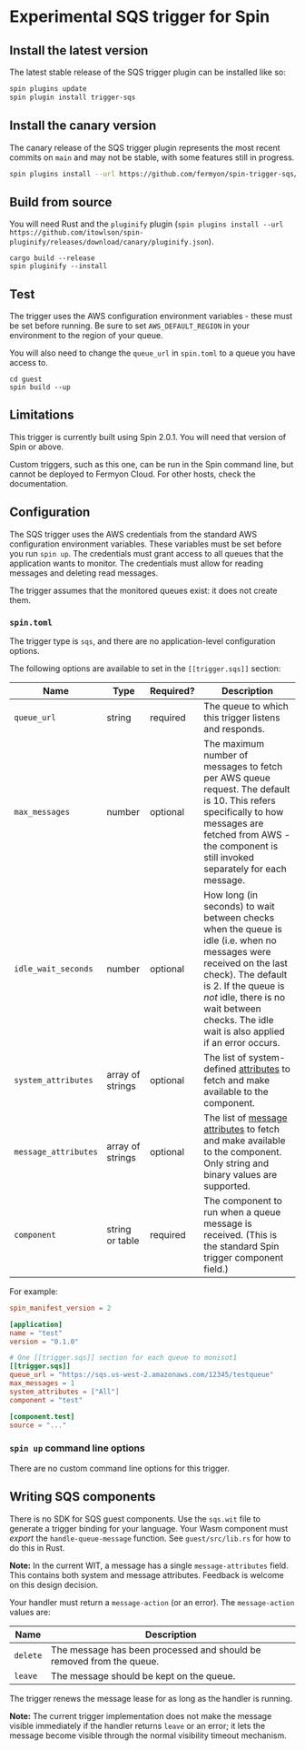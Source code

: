 # Experimental SQS trigger for Spin

## Install the latest version

The latest stable release of the SQS trigger plugin can be installed like so:

```sh
spin plugins update
spin plugin install trigger-sqs
```

## Install the canary version

The canary release of the SQS trigger plugin represents the most recent commits on `main` and may not be stable, with some features still in progress.

```sh
spin plugins install --url https://github.com/fermyon/spin-trigger-sqs/releases/download/canary/trigger-sqs.json
```

## Build from source

You will need Rust and the `pluginify` plugin (`spin plugins install --url https://github.com/itowlson/spin-pluginify/releases/download/canary/pluginify.json`).

```
cargo build --release
spin pluginify --install
```

## Test

The trigger uses the AWS configuration environment variables - these must be set before running.
Be sure to set `AWS_DEFAULT_REGION` in your environment to the region of your queue.

You will also need to change the `queue_url` in `spin.toml` to a queue you have access to.

```
cd guest
spin build --up
```

## Limitations

This trigger is currently built using Spin 2.0.1. You will need that version of Spin or above.

Custom triggers, such as this one, can be run in the Spin command line, but cannot be deployed to Fermyon Cloud.  For other hosts, check the documentation.

## Configuration

The SQS trigger uses the AWS credentials from the standard AWS configuration environment variables.  These variables must be set before you run `spin up`.  The credentials must grant access to all queues that the application wants to monitor.  The credentials must allow for reading messages and deleting read messages.

The trigger assumes that the monitored queues exist: it does not create them.

### `spin.toml`

The trigger type is `sqs`, and there are no application-level configuration options.

The following options are available to set in the `[[trigger.sqs]]` section:

| Name                  | Type             | Required? | Description |
|-----------------------|------------------|-----------|-------------|
| `queue_url`           | string           | required | The queue to which this trigger listens and responds. |
| `max_messages`        | number           | optional | The maximum number of messages to fetch per AWS queue request. The default is 10. This refers specifically to how messages are fetched from AWS - the component is still invoked separately for each message. |
| `idle_wait_seconds`   | number           | optional | How long (in seconds) to wait between checks when the queue is idle (i.e. when no messages were received on the last check). The default is 2. If the queue is _not_ idle, there is no wait between checks. The idle wait is also applied if an error occurs. |
| `system_attributes`   | array of strings | optional | The list of system-defined [attributes](https://docs.rs/aws-sdk-sqs/latest/aws_sdk_sqs/operation/receive_message/builders/struct.ReceiveMessageFluentBuilder.html#method.set_attribute_names) to fetch and make available to the component. |
| `message_attributes`  | array of strings | optional | The list of [message attributes](https://docs.aws.amazon.com/AWSSimpleQueueService/latest/SQSDeveloperGuide/sqs-message-metadata.html) to fetch and make available to the component. Only string and binary values are supported. |
| `component`           | string or table  | required | The component to run when a queue message is received. (This is the standard Spin trigger component field.) |

For example:

```toml
spin_manifest_version = 2

[application]
name = "test"
version = "0.1.0"

# One [[trigger.sqs]] section for each queue to monisot1
[[trigger.sqs]]
queue_url = "https://sqs.us-west-2.amazonaws.com/12345/testqueue"
max_messages = 1
system_attributes = ["All"]
component = "test"

[component.test]
source = "..."
```

### `spin up` command line options

There are no custom command line options for this trigger.

## Writing SQS components

There is no SDK for SQS guest components.  Use the `sqs.wit` file to generate a trigger binding for your language.  Your Wasm component must _export_ the `handle-queue-message` function.  See `guest/src/lib.rs`  for how to do this in Rust.

**Note:** In the current WIT, a message has a single `message-attributes` field. This contains both system and message attributes. Feedback is welcome on this design decision.

Your handler must return a `message-action` (or an error).  The `message-action` values are:

| Name       | Description |
|------------|-------------|
| `delete`   | The message has been processed and should be removed from the queue. |
| `leave`    | The message should be kept on the queue. |

The trigger renews the message lease for as long as the handler is running.

**Note:** The current trigger implementation does not make the message visible immediately if the handler returns `leave` or an error; it lets the message become visible through the normal visibility timeout mechanism.
